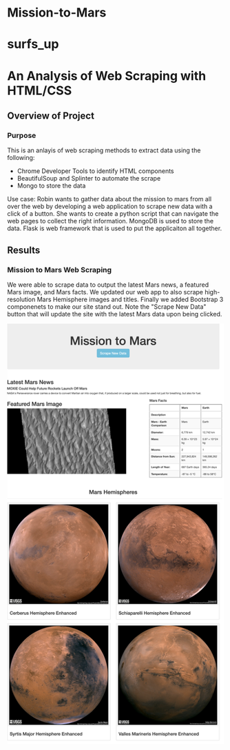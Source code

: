 # Mission-to-Mars

# surfs_up

# An Analysis of Web Scraping with HTML/CSS

## Overview of Project

### Purpose

This is an anlayis of web scraping methods to extract data using the following:
- Chrome Developer Tools to identify HTML components
- BeautifulSoup and Splinter to automate the scrape
- Mongo to store the data

Use case:
Robin wants to gather data about the mission to mars from all over the web by developing a web application to scrape new data with a click of a button. She wants to create a python script that can navigate the web pages to collect the right information. MongoDB is used to store the data. Flask is web framework that is used to put the applicaiton all together.

## Results

### Mission to Mars Web Scraping

We were able to scrape data to output the latest Mars news, a featured Mars image, and Mars facts. We updated our web app to also scrape high-resolution Mars Hemisphere images and titles. Finally we added Bootstrap 3 componenets to make our site stand out. Note the "Scrape New Data" button that will update the site with the latest Mars data upon being clicked.

![web_app_screenshot.png](https://github.com/alexhuynh0530/Mission-to-Mars/blob/main/Resources/web_app_screenshot.png)




